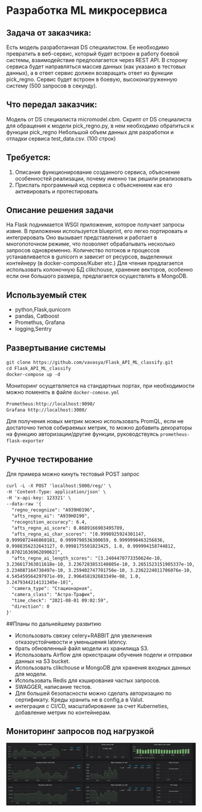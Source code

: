 # Разработка ML микросервиса

## Задача от заказчика:
Есть модель разработанная DS специалистом. Ее необходимо превратить в веб-сервис, который будет встроен в работу 
боевой системы, взаимодействие предполагается через REST API. В сторону сервиса будет направляться массив данных 
(как указано в тестовых данных), а в ответ сервис должен возвращать ответ из функции pick_regno. Сервис будет встроен 
в боевую, высоконагруженную систему (500 запросов в секунду).


## Что передал заказчик:
Модель от DS специалиста micromodel.cbm.
Скрипт от DS специалиста для обращения к модели pick_regno.py, в нем необходимо обратиться к функции pick_regno
Небольшой объем данных для разработки и отладки сервиса test_data.csv. (100 строк)


## Требуется:
1. Описание функционирование созданного сервиса, объяснение особенностей реализации, почему именно так решили реализовать
2. Прислать программный код сервиса с объяснением как его активировать и протестировать

## Описание решения задачи
На Flask поднимается WSGI приложение, которое получает запросы извне. В приложении используется blueprint, его легко 
портировать и интегрировать Оно вызывает представления и работает в многопоточном режиме, что позволяет обрабатывать 
несколько запросов одновременно. Количество потоков и процессов устанавливается в gunicorn и зависит от ресурсов,
выделенных контейнеру (в docker-compose/Kuber etc.)
Для чтения предлагается использовать колоночную БД clikchouse,  хранение векторов, особенно если они большого размера,
предлагается осуществлять в MongoDB.


## Используемый стек
- python,Flask,qunicorn
- pandas, Catboost
- Promethus, Grafana
- logging,Sentry


## Развертывание системы

```
git clone https://github.com/vavasya/Flask_API_ML_classify.git
cd Flask_API_ML_classify
docker-compose up -d
```
Мониторинг осущетвляется на стандартных портах, при необходимости можно поменять в файле ``docker-comose.yml``

```
Prometheus:http://localhost:9090/
Grafana http://localhost:3000/
```
Для получения новых метрик можно использовать PromQL, если не достаточно типов собираемых метрик, 
то можно добавить декораторы на функцию авторизации/другие функции, руководствуясь ``prometheus-flask-exporter``
## Ручное тестирование

Для примера можно кинуть тестовый POST запрос


```commandline
curl -L -X POST 'localhost:5000/reg/' \
-H 'Content-Type: application/json' \
-H 'x-api-key: 123321' \
--data-raw '{
  "regno_recognize": "А939НО196",
  "afts_regno_ai": "А939НО190",
  "recognition_accuracy": 6.4,
  "afts_regno_ai_score": 0.8689166903495789,
  "afts_regno_ai_char_scores": "[0.9998925924301147, 0.9999872446060181, 0.9999798536300659, 0.9999990463256836, 0.9988356232643127, 0.9998175501823425, 1.0, 0.999994158744812, 0.8702163696289062]",
  "afts_regno_ai_length_scores": "[3.2404470773350624e-10, 3.236617363011618e-10, 3.2367283853140805e-10, 3.2651523151905337e-10, 3.234087164738497e-10, 3.259402747701756e-10, 3.2362224011706076e-10, 4.545459564297971e-09, 2.996458192683349e-08, 1.0, 3.2479344214131345e-10]",
  "camera_type": "Стационарная",
  "camera_class": "Астра-Трафик",
  "time_check": "2021-08-01 09:02:59",
  "direction": 0
}'
```

##Планы по дальнейшему развитию


- Использовать связку celery+RABBIT для увеличения отказоустойчивости и уменьшения latency.
- брать обновленный файл модели из хранилища S3.
- Использовать Airflow для оркестрации обучения подели и отправки данных на S3 bucket.
- Использовать  clikchouse и  MongoDB для хранения входных данных для модели.
- Использовать Redis для кэширования частых запросов.
- SWAGGER, написание тестов.
- Для большей безопасности можно сделать авторизацию по сертификату. Креды хранить не в config,а в Valut.
- интеграция с CI/CD, масштабирование за счет Kuberneties, добавление метрик по контейнерам.




## Мониторинг запросов под нагрузкой

![работа приложения под нагрузкой](app_monitoring_example.jpg)

